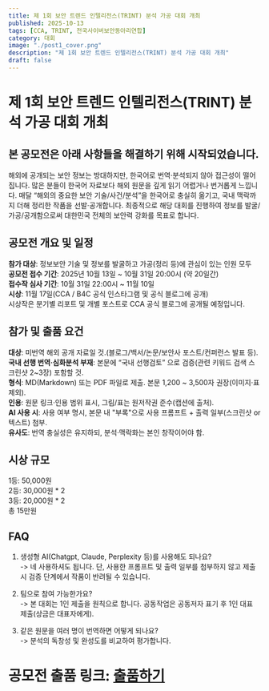 ```yaml
---
title: 제 1회 보안 트렌드 인텔리전스(TRINT) 분석 가공 대회 개최
published: 2025-10-13
tags: [CCA, TRINT, 전국사이버보안동아리연합]
category: 대회
image: "./post1_cover.png"
description: "제 1회 보안 트렌드 인텔리전스(TRINT) 분석 가공 대회 개최"
draft: false
---
```


# 제 1회 보안 트렌드 인텔리전스(TRINT) 분석 가공 대회 개최

## 본 공모전은 아래 사항들을 해결하기 위해 시작되었습니다.
해외에 공개되는 보안 정보는 방대하지만, 한국어로 번역·분석되지 않아 접근성이 떨어집니다.
많은 분들이 한국어 자료보다 해외 원문을 깊게 읽기 어렵거나 번거롭게 느낍니다.
매달 “해외의 중요한 보안 기술/사건/분석”을 한국어로 충실히 옮기고, 국내 맥락까지 더해 정리한 작품을 선발·공개합니다.
최종적으로 해당 대회를 진행하여 정보를 발굴/가공/공개함으로써 대한민국 전체의 보안력 강화를 목표로 합니다.

## 공모전 개요 및 일정
**참가 대상**: 정보보안 기술 및 정보를 발굴하고 가공(정리 등)에 관심이 있는 인원 모두  
**공모전 접수 기간**: 2025년 10월 13일 ~ 10월 31일 20:00시 (약 20일간)  
**접수작 심사 기간**: 10월 31일 22:00시 ~ 11월 10일  
**시상**: 11월 17일(CCA / B4C 공식 인스타그램 및 공식 블로그에 공개)  
시상작은 분기별 리포트 및 개별 포스트로 CCA 공식 블로그에 공개될 예정입니다.

## 참가 및 출품 요건
**대상**: 미번역 해외 공개 자료일 것.(블로그/백서/논문/보안사 포스트/컨퍼런스 발표 등).  
**국내 선행 번역·심화분석 부재**: 본문에 “국내 선행검토” 으로 검증(관련 키워드 검색 스크린샷 2~3장) 포함할 것.  
**형식**: MD(Markdown) 또는 PDF 파일로 제출. 본문 1,200 ~ 3,500자 권장(이미지·표 제외).  
**인용**: 원문 링크·인용 범위 표시, 그림/표는 원저작권 준수(캡션에 출처).  
**AI 사용 시**: 사용 여부 명시, 본문 내 "부록"으로 사용 프롬프트 + 출력 일부(스크린샷 or 텍스트) 첨부.  
**유사도**: 번역 충실성은 유지하되, 분석·맥락화는 본인 창작이어야 함.

## 시상 규모
1등: 50,000원   
2등: 30,000원 * 2  
3등: 20,000원 * 2   
총 15만원

## FAQ
1. 생성형 AI(Chatgpt, Claude, Perplexity 등)를 사용해도 되나요?  
-> 네 사용하셔도 됩니다. 단, 사용한 프롬프트 및 출력 일부를 첨부하지 않고 제출 시 검증 단계에서 작품이 반려될 수 있습니다.

2. 팀으로 참여 가능한가요?  
-> 본 대회는 1인 제출을 원칙으로 합니다. 공동작업은 공동저자 표기 후 1인 대표 제출(상금은 대표자에게).

3. 같은 원문을 여러 명이 번역하면 어떻게 되나요?   
-> 분석의 독창성 및 완성도를 비교하여 평가합니다.

# 공모전 출품 링크: [출품하기](https://forms.gle/nq58fhfycpForgHbA)